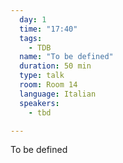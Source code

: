 ```yaml
---
  day: 1
  time: "17:40"
  tags:
    - TDB
  name: "To be defined"
  duration: 50 min
  type: talk
  room: Room 14
  language: Italian
  speakers:
    - tbd

---
```

To be defined
  